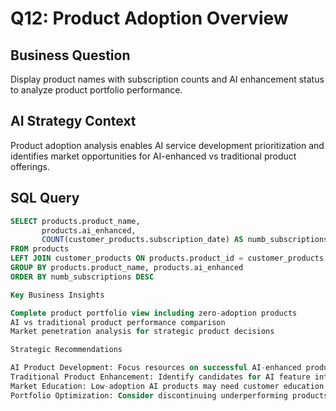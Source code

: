 # Q12: Product Adoption Overview

## Business Question
Display product names with subscription counts and AI enhancement status to analyze product portfolio performance.

## AI Strategy Context
Product adoption analysis enables AI service development prioritization and identifies market opportunities for AI-enhanced vs traditional product offerings.

## SQL Query
```sql
SELECT products.product_name,
       products.ai_enhanced,
       COUNT(customer_products.subscription_date) AS numb_subscriptions
FROM products
LEFT JOIN customer_products ON products.product_id = customer_products.product_id
GROUP BY products.product_name, products.ai_enhanced
ORDER BY numb_subscriptions DESC

Key Business Insights

Complete product portfolio view including zero-adoption products
AI vs traditional product performance comparison
Market penetration analysis for strategic product decisions

Strategic Recommendations

AI Product Development: Focus resources on successful AI-enhanced products
Traditional Product Enhancement: Identify candidates for AI feature integration
Market Education: Low-adoption AI products may need customer education campaigns
Portfolio Optimization: Consider discontinuing underperforming products
